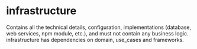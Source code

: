 # infrastructure 
Contains all the technical details, configuration, implementations (database, web services, npm module, etc.), and must not contain any business logic. infrastructure has dependencies on domain, use_cases and frameworks.